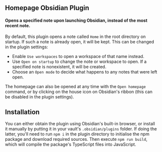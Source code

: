## Homepage Obsidian Plugin
#### Opens a specified note upon launching Obsidian, instead of the most recent note.

By default, this plugin opens a note called `Home` in the root directory on startup. If such a note is already open, it will be kept. This can be changed in the plugin settings:

* Enable `Use workspaces` to open a workspace of that name instead.
* Use `Open on startup` to change the note or workspace to open. If a specified note is nonexistent, it will be created.
* Choose an `Open mode` to decide what happens to any notes that were left open.

The homepage can also be opened at any time with the `Open homepage` command, or by clicking on the house icon on Obsidian's ribbon (this can be disabled in the plugin settings).

## Installation

You can either obtain the plugin using Obsidian's built-in browser, or install it manually by putting it in your vault's `.obsidian/plugins` folder. If doing the latter, you'll need to run `npm i` in the plugin directory to initialise the npm package and download required sources. Then execute `npm run build`, which will compile the package's TypeScript files into JavaScript.